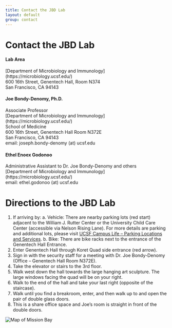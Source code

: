 ```yaml
---
title: Contact the JBD Lab
layout: default
group: contact
---
```


# Contact the JBD Lab


<div class="row">

<div class="col-md-4">

  <h4>Lab Area </h4>
  [Department of Microbiology and Immunology](https://microbiology.ucsf.edu/)<br>
  600 16th Street, Genentech Hall, Room N374<br>
  San Francisco, CA 94143<br>

</div>

<div class="col-md-4">

  <h4>Joe Bondy-Denomy, Ph.D.</h4>
  Associate Professor<br>
  [Department of Microbiology and Immunology](https://microbiology.ucsf.edu/)<br>
  School of Medicine<br>
  600 16th Street, Genentech Hall Room N372E<br>
  San Francisco, CA 94143<br>
  email: joseph.bondy-denomy (at) ucsf.edu <br>

</div>

<div class="col-md-4">

  <h4> Ethel Enoex Godonoo</h4>
  Administrative Assistant to Dr. Joe Bondy-Denomy and others<br>
  [Department of Microbiology and Immunology](https://microbiology.ucsf.edu/)<br>
  email: ethel.godonoo (at) ucsf.edu<br>

</div>

</div>

# Directions to the JBD Lab

1.	If arriving by:
a.	Vehicle: There are nearby parking lots (red start) adjacent to the William J. Rutter Center or the University Child Care Center (accessible via Nelson Rising Lane). For more details are parking and additional lots, please visit [UCSF Campus Life – Parking Locations and Services]( https://campuslifeservices.ucsf.edu/transportation/services/parking/public_parking).
b.	Bike: There are bike racks next to the entrance of the Genentech Hall Entrance.
2.	Enter Genentech Hall through Koret Quad side entrance (red arrow).
3.	Sign in with the security staff for a meeting with Dr. Joe Bondy-Denomy (Office – Genentech Hall Room N372E).
4.	Take the elevator or stairs to the 3rd floor.
5.	Walk west down the hall towards the large hanging art sculpture. The large windows facing the quad will be on your right.
6.	Walk to the end of the hall and take your last right (opposite of the staircase).
7.	Walk until you find a breakroom, enter, and then walk up to and open the pair of double glass doors.
8.	This is a share office space and Joe’s room is straight in front of the double doors.

<img class="img-fluid" src="/jbd-lab/static/img/map_to_mission_bay_JBD.png" alt="Map of Mission Bay">

